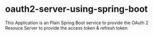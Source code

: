 # oauth2-server-using-spring-boot
This Application is an Plain Spring Boot service to provide the OAuth 2 Resouce Server to provide the access token &amp; refresh token
